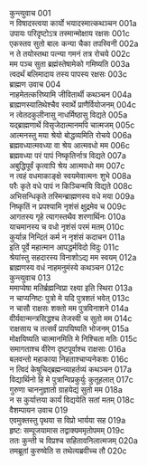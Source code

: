 कुन्त्युवाच	001  
न विषादस्त्वया कार्यो भयादस्मात्कथञ्चन	001a  
उपायः परिदृष्टोऽत्र तस्मान्मोक्षाय रक्षसः	001c  
एकस्तव सुतो बालः कन्या चैका तपस्विनी	002a  
न ते तयोस्तथा पत्न्या गमनं तत्र रोचये	002c  
मम पञ्च सुता ब्रह्मंस्तेषामेको गमिष्यति	003a  
त्वदर्थं बलिमादाय तस्य पापस्य रक्षसः	003c  
ब्राह्मण उवाच	004  
नाहमेतत्करिष्यामि जीवितार्थी कथञ्चन	004a  
ब्राह्मणस्यातिथेश्चैव स्वार्थे प्राणैर्वियोजनम्	004c  
न त्वेतदकुलीनासु नाधर्मिष्ठासु विद्यते	005a  
यद्ब्राह्मणार्थे विसृजेदात्मानमपि चात्मजम्	005c  
आत्मनस्तु मया श्रेयो बोद्धव्यमिति रोचये	006a  
ब्रह्मवध्यात्मवध्या वा श्रेय आत्मवधो मम	006c  
ब्रह्मवध्या परं पापं निष्कृतिर्नात्र विद्यते	007a  
अबुद्धिपूर्वं कृत्वापि श्रेय आत्मवधो मम	007c  
न त्वहं वधमाकाङ्क्षे स्वयमेवात्मनः शुभे	008a  
परैः कृते वधे पापं न किञ्चिन्मयि विद्यते	008c  
अभिसन्धिकृते तस्मिन्ब्राह्मणस्य वधे मया	009a  
निष्कृतिं न प्रपश्यामि नृशंसं क्षुद्रमेव च	009c  
आगतस्य गृहे त्यागस्तथैव शरणार्थिनः	010a  
याचमानस्य च वधो नृशंसं परमं मतम्	010c  
कुर्यान्न निन्दितं कर्म न नृशंसं कदाचन	011a  
इति पूर्वे महात्मान आपद्धर्मविदो विदुः	011c  
श्रेयांस्तु सहदारस्य विनाशोऽद्य मम स्वयम्	012a  
ब्राह्मणस्य वधं नाहमनुमंस्ये कथञ्चन	012c  
कुन्त्युवाच	013  
ममाप्येषा मतिर्ब्रह्मन्विप्रा रक्ष्या इति स्थिरा	013a  
न चाप्यनिष्टः पुत्रो मे यदि पुत्रशतं भवेत्	013c  
न चासौ राक्षसः शक्तो मम पुत्रविनाशने	014a  
वीर्यवान्मन्त्रसिद्धश्च तेजस्वी च सुतो मम	014c  
राक्षसाय च तत्सर्वं प्रापयिष्यति भोजनम्	015a  
मोक्षयिष्यति चात्मानमिति मे निश्चिता मतिः	015c  
समागताश्च वीरेण दृष्टपूर्वाश्च राक्षसाः	016a  
बलवन्तो महाकाया निहताश्चाप्यनेकशः	016c  
न त्विदं केषुचिद्ब्रह्मन्व्याहर्तव्यं कथञ्चन	017a  
विद्यार्थिनो हि मे पुत्रान्विप्रकुर्युः कुतूहलात्	017c  
गुरुणा चाननुज्ञातो ग्राहयेद्यं सुतो मम	018a  
न स कुर्यात्तया कार्यं विद्ययेति सतां मतम्	018c  
वैशम्पायन उवाच	019  
एवमुक्तस्तु पृथया स विप्रो भार्यया सह	019a  
हृष्टः सम्पूजयामास तद्वाक्यममृतोपमम्	019c  
ततः कुन्ती च विप्रश्च सहितावनिलात्मजम्	020a  
तमब्रूतां कुरुष्वेति स तथेत्यब्रवीच्च तौ	020c  
